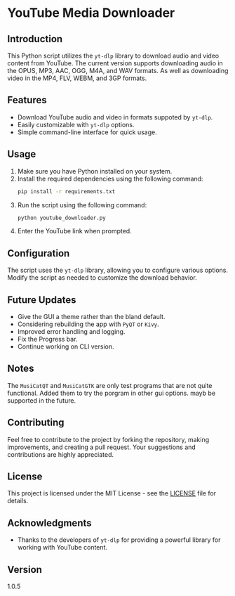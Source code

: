 # YouTube Media Downloader

## Introduction

This Python script utilizes the `yt-dlp` library to download audio and video content from YouTube. The current version supports downloading audio in the OPUS, MP3, AAC, OGG, M4A, and WAV formats. As well as downloading video in the MP4, FLV, WEBM, and 3GP formats.
## Features

- Download YouTube audio and video in formats suppoted by `yt-dlp`.
- Easily customizable with `yt-dlp` options.
- Simple command-line interface for quick usage.

## Usage

1. Make sure you have Python installed on your system.
2. Install the required dependencies using the following command:
    ```bash
    pip install -r requirements.txt
    ```
3. Run the script using the following command:
    ```bash
    python youtube_downloader.py
    ```
4. Enter the YouTube link when prompted.

## Configuration

The script uses the `yt-dlp` library, allowing you to configure various options. Modify the script as needed to customize the download behavior.

## Future Updates

- Give the GUI a theme rather than the bland default.
- Considering rebuilding the app with `PyQT` or `Kivy`.
- Improved error handling and logging.
- Fix the Progress bar.
- Continue working on CLI version.

## Notes

The `MusiCatQT` and `MusiCatGTK` are only test programs that are not quite functional. Added them to try the porgram in other gui options. mayb be supported in the future.

## Contributing

Feel free to contribute to the project by forking the repository, making improvements, and creating a pull request. Your suggestions and contributions are highly appreciated.

## License

This project is licensed under the MIT License - see the [LICENSE](LICENSE) file for details.

## Acknowledgments

- Thanks to the developers of `yt-dlp` for providing a powerful library for working with YouTube content.

## Version

1.0.5
